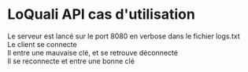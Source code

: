 # LoQuali API cas d'utilisation
Le serveur est lancé sur le port 8080 en verbose dans le fichier logs.txt<br>
Le client se connecte<br>
Il entre une mauvaise clé, et se retrouve déconnecté<br>
Il se reconnecte et entre une bonne clé